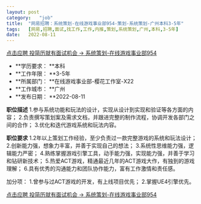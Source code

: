 ```yaml
---
layout:	post
category:	"job"
title:	"网易招聘：系统策划-在线游戏事业部954-策划-系统策划-广州本科3-5年"
tags:	[网易,招聘,面试,找工作,工作,内推,策划,系统策划,广州,本科,3-5年]
date:	2022-08-11
---
```


[点击应聘 投简历就有面试机会 -> 系统策划-在线游戏事业部954](http://mobile.bole.netease.com/bole/boleDetail?id=41294&employeeId=346f03c3cda5f04c&key=all)



- **学历要求： **本科
- **工作年限： **3-5年
- **所属部门： **在线游戏事业部-樱花工作室-X22
- **工作城市： **广州
- **发布日期： **2022-08-11



**职位描述**
1.参与系统功能和玩法的设计，实现从设计到实现和验证等各方面的内容；
2.负责撰写策划案及需求文档，并跟进完整的制作流程，协调开发各部门之间的合作；
3.优化和迭代游戏系统和玩法内容。



**职位要求**
1.2年以上策划工作经验，至少负责过一款完整游戏的系统和玩法设计；
2.创新能力强，想象力丰富，并善于实现自己的想法；
3.系统性思维能力强，逻辑能力严密；
4.熟练掌握游戏引擎工具，动手能力强，实现能力强，并善于学习和钻研新技术；
5.热爱ACT游戏，精通最近几年的ACT游戏大作，有独到的游戏理解；
6.具有优秀的沟通能力和团队协作能力，富有工作激情和责任感。

加分项：
1.曾参与过ACT游戏的开发，有上线项目优先；
2.掌握UE4引擎优先。



[点击应聘 投简历就有面试机会 -> 系统策划-在线游戏事业部954](http://mobile.bole.netease.com/bole/boleDetail?id=41294&employeeId=346f03c3cda5f04c&key=all)